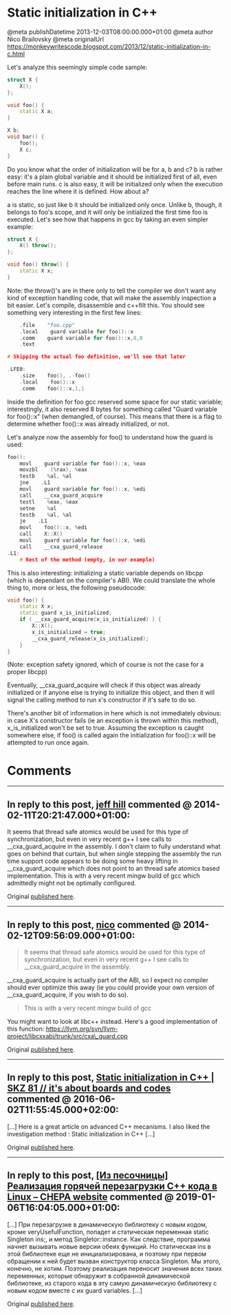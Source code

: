 # Static initialization in C++

@meta publishDatetime 2013-12-03T08:00:00.000+01:00
@meta author Nico Brailovsky
@meta originalUrl https://monkeywritescode.blogspot.com/2013/12/static-initialization-in-c.html

Let's analyze this seemingly simple code sample:

```c++
struct X {
    X();
};

void foo() {
    static X a;
}

X b;
void bar() {
    foo();
    X c;
}
```

Do you know what the order of initialization will be for a, b and c? b is rather easy: it's a plain global variable and it should be initialized first of all, even before main runs. c is also easy, it will be initialized only when the execution reaches the line where it is defined. How about a?

a is static, so just like b it should be initialized only once. Unlike b, though, it belongs to foo's scope, and it will only be initialized the first time foo is executed. Let's see how that happens in gcc by taking an even simpler example:

```c++
struct X {
    X() throw();
};

void foo() throw() {
    static X x;
}
```

Note: the throw()'s are in there only to tell the compiler we don't want any kind of exception handling code, that will make the assembly inspection a bit easier. Let's compile, disassemble and c++filt this. You should see something very interesting in the first few lines:

```c++
    .file    "foo.cpp"
    .local    guard variable for foo()::x
    .comm    guard variable for foo()::x,8,8
    .text

# Skipping the actual foo definition, we'll see that later

.LFE0:
    .size    foo(), .-foo()
    .local    foo()::x
    .comm    foo()::x,1,1
```

Inside the definition for foo gcc reserved some space for our static variable; interestingly, it also reserved 8 bytes for something called "Guard variable for foo()::x" (when demangled, of course). This means that there is a flag to determine whether foo()::x was already initialized, or not.

Let's analyze now the assembly for foo() to understand how the guard is used:

```c++
foo():
    movl    guard variable for foo()::x, %eax
    movzbl    (%rax), %eax
    testb    %al, %al
    jne    .L1
    movl    guard variable for foo()::x, %edi
    call    __cxa_guard_acquire
    testl    %eax, %eax
    setne    %al
    testb    %al, %al
    je    .L1
    movl    foo()::x, %edi
    call    X::X()
    movl    guard variable for foo()::x, %edi
    call    __cxa_guard_release
.L1:
    # Rest of the method (empty, in our example)
```

This is also interesting: initializing a static variable depends on libcpp (which is dependant on the compiler's ABI). We could translate the whole thing to, more or less, the following pseudocode:

```c++
void foo() {
    static X x;
    static guard x_is_initialized;
    if ( __cxa_guard_acquire(x_is_initialized) ) {
        X::X();
        x_is_initialized = true;
        __cxa_guard_release(x_is_initialized);
    }
}
```

(Note: exception safety ignored, which of course is not the case for a proper libcpp)

Eventually, \_\_cxa\_guard\_acquire will check if this object was already initialized or if anyone else is trying to initialize this object, and then it will signal the calling method to run x's constructor if it's safe to do so.

There's another bit of information in here which is not immediately obvious: in case X's constructor fails (ie an exception is thrown within this method), x\_is\_initialized won't be set to true. Assuming the exception is caught somewhere else, if foo() is called again the initialization for foo()::x will be attempted to run once again.


# Comments

---
## In reply to this post, [jeff hill](http://www.aps.anl.gov/epics/) commented @ 2014-02-11T20:21:47.000+01:00:

It seems that thread safe atomics would be used for this type of synchronization, but even in very recent g++ I see calls to \_\_cxa\_guard\_acquire in the assembly. I don't claim to fully understand what goes on behind that curtain, but when single stepping the assembly the run time support code appears to be doing some heavy lifting in \_\_cxa\_guard\_acquire which does not point to an thread safe atomics based implementation. This is with a very recent mingw build of gcc which admittedly might not be optimally configured.

Original [published here](md_blog/2013/1203_StaticinitializationinC.md).

---
## In reply to this post, [nico](md_blog/aboutme.md) commented @ 2014-02-12T09:56:09.000+01:00:

> It seems that thread safe atomics would be used for this type of synchronization, but even in very recent g++ I see calls to \_\_cxa\_guard\_acquire in the assembly.

\_\_cxa\_guard\_acquire is actually part of the ABI, so I expect no compiler should ever optimize this away (ie you could provide your own version of \_\_cxa\_guard\_acquire, if you wish to do so).

> This is with a very recent mingw build of gcc

You might want to look at libc++ instead. Here's a good implementation of this function: https://llvm.org/svn/llvm-project/libcxxabi/trunk/src/cxa\_guard.cpp

Original [published here](md_blog/2013/1203_StaticinitializationinC.md).

---
## In reply to this post, [Static initialization in C++ | SKZ 81 // it&#39;s about boards and codes](md_blog/2016/0602_CWhyisundefinednessimportant.md) commented @ 2016-06-02T11:55:45.000+02:00:

[…] Here is a great article on advanced C++ mecanisms. I also liked the investigation method : Static initialization in C++ […]

Original [published here](md_blog/2013/1203_StaticinitializationinC.md).

---
## In reply to this post, [[Из песочницы] Реализация горячей перезагрузки С++ кода в Linux – CHEPA website](md_blog/youfoundadeadlink.md) commented @ 2019-01-06T16:04:05.000+01:00:

[…] При перезагрузке в динамическую библиотеку с новым кодом, кроме veryUsefulFunction, попадет и статическая переменная static Singleton ins;, и метод Singletor::instance. Как следствие, программа начнет вызывать новые версии обеих функций. Но статическая ins в этой библиотеке еще не инициализирована, и поэтому при первом обращении к ней будет вызван конструктор класса Singleton. Мы этого, конечно, не хотим. Поэтому реализация переносит значения всех таких переменных, которые обнаружит в собранной динамической библиотеке, из старого кода в эту самую динамическую библиотеку с новым кодом вместе с их guard variables. […]

Original [published here](md_blog/2013/1203_StaticinitializationinC.md).

